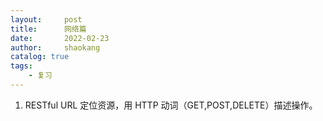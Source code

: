 ```yaml
---
layout:     post
title:      网络篇
date:       2022-02-23
author:     shaokang
catalog: true
tags:
    - 复习
---
```

1. RESTful
URL 定位资源，用 HTTP 动词（GET,POST,DELETE）描述操作。

